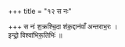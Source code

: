 +++
title = "१२ स नः"

+++
स नः॑ श॒क्रश्चि॒दा श॑क॒द्दान॑वाँ अन्तराभ॒रः ।  
इन्द्रो॒ विश्वा॑भिरू॒तिभिः॑ ॥